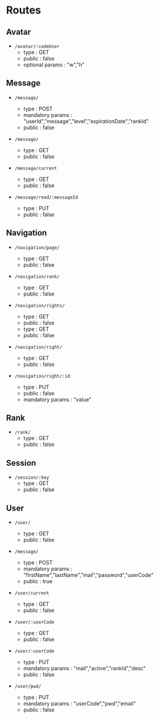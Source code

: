 # Routes

## Avatar

* `/avatar/:codeUser`
    * type : GET
    * public : false
    * optional params : "w","h"
    
## Message

* `/message/`
    * type : POST
    * mandatory params : "userId","message","level","expirationDate","rankId"
    * public : false

* `/message/`
    * type : GET
    * public : false

* `/message/current`
    * type : GET
    * public : false

* `/message/read/:messageId`
    * type : PUT
    * public : false    

## Navigation

* `/navigation/page/`
    * type : GET
    * public : false

* `/navigation/rank/`
    * type : GET
    * public : false

* `/navigation/rights/`
    * type : GET
    * public : false
    * type : GET
    * public : false

* `/navigation/right/`
    * type : GET
    * public : false

* `/navigation/right/:id`
    * type : PUT
    * public : false
    * mandatory params : "value"

## Rank

* `/rank/`
    * type : GET
    * public : false

## Session

* `/session/:key`
    * type : GET
    * public : false

## User

* `/user/`
    * type : GET
    * public : false

* `/message/`
    * type : POST
    * mandatory params : "firstName","lastName","mail","password","userCode"
    * public : true

* `/user/current`
    * type : GET
    * public : false

* `/user/:userCode`
    * type : GET
    * public : false

* `/user/:userCode`
    * type : PUT
    * mandatory params : "mail","active","rankId","desc"
    * public : false

* `/user/pwd/`
    * type : PUT
    * mandatory params : "userCode","pwd","email"
    * public : false